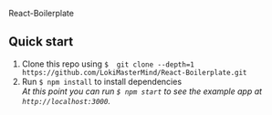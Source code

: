 React-Boilerplate

## Quick start

1. Clone this repo using `$  git clone --depth=1 https://github.com/LokiMasterMind/React-Boilerplate.git`
1. Run `$ npm install` to install dependencies <br />
   *At this point you can run `$ npm start` to see the example app at `http://localhost:3000`.*
